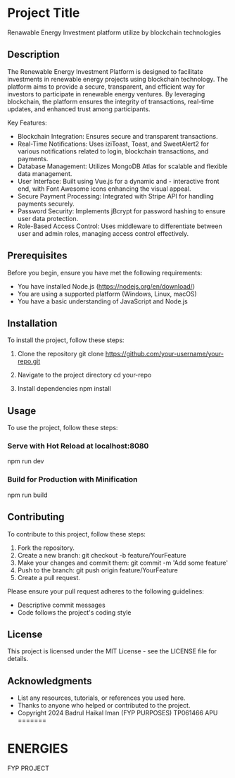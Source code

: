 # Project Title
Renawable Energy Investment platform utilize by blockchain technologies

## Description

The Renewable Energy Investment Platform is designed to facilitate investments in renewable energy projects using blockchain technology. The platform aims to provide a secure, transparent, and efficient way for investors to participate in renewable energy ventures. By leveraging blockchain, the platform ensures the integrity of transactions, real-time updates, and enhanced trust among participants.

Key Features:
- Blockchain Integration: Ensures secure and transparent transactions.
- Real-Time Notifications: Uses iziToast, Toast, and SweetAlert2 for various notifications related to login, blockchain transactions, and payments.
- Database Management: Utilizes MongoDB Atlas for scalable and flexible data management.
- User Interface: Built using Vue.js for a dynamic and - interactive front end, with Font Awesome icons enhancing the visual appeal.
- Secure Payment Processing: Integrated with Stripe API for handling payments securely.
- Password Security: Implements jBcrypt for password hashing to ensure user data protection.
- Role-Based Access Control: Uses middleware to differentiate between user and admin roles, managing access control effectively.

## Prerequisites
Before you begin, ensure you have met the following requirements:
- You have installed Node.js (https://nodejs.org/en/download/)
- You are using a supported platform (Windows, Linux, macOS)
- You have a basic understanding of JavaScript and Node.js

## Installation
To install the project, follow these steps:

1. Clone the repository
   git clone https://github.com/your-username/your-repo.git

2. Navigate to the project directory
   cd your-repo

3. Install dependencies
   npm install

## Usage
To use the project, follow these steps:

### Serve with Hot Reload at localhost:8080
   npm run dev

### Build for Production with Minification
   npm run build

## Contributing
To contribute to this project, follow these steps:

1. Fork the repository.
2. Create a new branch: git checkout -b feature/YourFeature
3. Make your changes and commit them: git commit -m 'Add some feature'
4. Push to the branch: git push origin feature/YourFeature
5. Create a pull request.

Please ensure your pull request adheres to the following guidelines:
- Descriptive commit messages
- Code follows the project's coding style

## License
This project is licensed under the MIT License - see the LICENSE file for details.

## Acknowledgments
- List any resources, tutorials, or references you used here.
- Thanks to anyone who helped or contributed to the project.
- Copyright 2024 Badrul Haikal Iman (FYP PURPOSES) TP061466 APU
=======
# ENERGIES
FYP PROJECT
